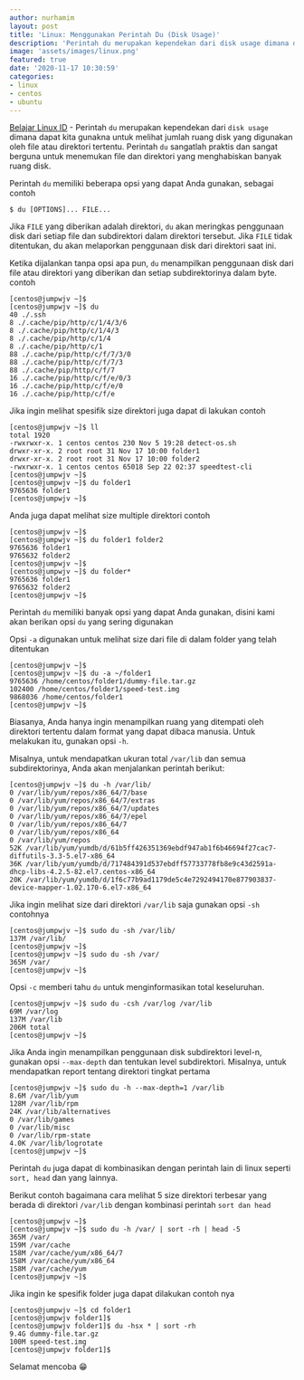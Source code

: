 ```yaml
---
author: nurhamim
layout: post
title: 'Linux: Menggunakan Perintah Du (Disk Usage)'
description: 'Perintah du merupakan kependekan dari disk usage dimana dapat kita gunakna untuk melihat jumlah ruang disk yang digunakan oleh file atau direktori tertentu'
image: 'assets/images/linux.png'
featured: true
date: '2020-11-17 10:30:59'
categories:
- linux
- centos
- ubuntu
---
```


[Belajar Linux ID](/) - Perintah `du` merupakan kependekan dari `disk usage` dimana dapat kita gunakna untuk melihat jumlah ruang disk yang digunakan oleh file atau direktori tertentu. Perintah `du` sangatlah praktis dan sangat berguna untuk menemukan file dan direktori yang menghabiskan banyak ruang disk.

<!--kg-card-begin: html--><script async src="https://pagead2.googlesyndication.com/pagead/js/adsbygoogle.js"></script><ins class="adsbygoogle" style="display:block; text-align:center;" data-ad-layout="in-article" data-ad-format="fluid" data-ad-client="ca-pub-1515372853161377" data-ad-slot="4684565489"></ins><script>
     (adsbygoogle = window.adsbygoogle || []).push({});
</script><!--kg-card-end: html-->

Perintah `du` memiliki beberapa opsi yang dapat Anda gunakan, sebagai contoh

<!--kg-card-begin: markdown-->

    $ du [OPTIONS]... FILE...

<!--kg-card-end: markdown-->

Jika `FILE` yang diberikan adalah direktori, `du` akan meringkas penggunaan disk dari setiap file dan subdirektori dalam direktori tersebut. Jika `FILE` tidak ditentukan, du akan melaporkan penggunaan disk dari direktori saat ini.

Ketika dijalankan tanpa opsi apa pun, `du` menampilkan penggunaan disk dari file atau direktori yang diberikan dan setiap subdirektorinya dalam byte. contoh

<!--kg-card-begin: markdown-->

    [centos@jumpwjv ~]$
    [centos@jumpwjv ~]$ du
    40 ./.ssh
    8 ./.cache/pip/http/c/1/4/3/6
    8 ./.cache/pip/http/c/1/4/3
    8 ./.cache/pip/http/c/1/4
    8 ./.cache/pip/http/c/1
    88 ./.cache/pip/http/c/f/7/3/0
    88 ./.cache/pip/http/c/f/7/3
    88 ./.cache/pip/http/c/f/7
    16 ./.cache/pip/http/c/f/e/0/3
    16 ./.cache/pip/http/c/f/e/0
    16 ./.cache/pip/http/c/f/e

<!--kg-card-end: markdown-->

Jika ingin melihat spesifik size direktori juga dapat di lakukan contoh

<!--kg-card-begin: markdown-->

    [centos@jumpwjv ~]$ ll
    total 1920
    -rwxrwxr-x. 1 centos centos 230 Nov 5 19:28 detect-os.sh
    drwxr-xr-x. 2 root root 31 Nov 17 10:00 folder1
    drwxr-xr-x. 2 root root 31 Nov 17 10:00 folder2
    -rwxrwxr-x. 1 centos centos 65018 Sep 22 02:37 speedtest-cli
    [centos@jumpwjv ~]$
    [centos@jumpwjv ~]$ du folder1
    9765636 folder1
    [centos@jumpwjv ~]$

<!--kg-card-end: markdown-->

Anda juga dapat melihat size multiple direktori contoh

<!--kg-card-begin: html--><script async src="https://pagead2.googlesyndication.com/pagead/js/adsbygoogle.js"></script><ins class="adsbygoogle" style="display:block; text-align:center;" data-ad-layout="in-article" data-ad-format="fluid" data-ad-client="ca-pub-1515372853161377" data-ad-slot="4684565489"></ins><script>
     (adsbygoogle = window.adsbygoogle || []).push({});
</script><!--kg-card-end: html--><!--kg-card-begin: markdown-->

    [centos@jumpwjv ~]$
    [centos@jumpwjv ~]$ du folder1 folder2
    9765636 folder1
    9765632 folder2
    [centos@jumpwjv ~]$
    [centos@jumpwjv ~]$ du folder*
    9765636 folder1
    9765632 folder2
    [centos@jumpwjv ~]$

<!--kg-card-end: markdown-->

Perintah `du` memiliki banyak opsi yang dapat Anda gunakan, disini kami akan berikan opsi `du` yang sering digunakan

Opsi `-a` digunakan untuk melihat size dari file di dalam folder yang telah ditentukan

<!--kg-card-begin: markdown-->

    [centos@jumpwjv ~]$
    [centos@jumpwjv ~]$ du -a ~/folder1
    9765636 /home/centos/folder1/dummy-file.tar.gz
    102400 /home/centos/folder1/speed-test.img
    9868036 /home/centos/folder1
    [centos@jumpwjv ~]$

<!--kg-card-end: markdown-->

Biasanya, Anda hanya ingin menampilkan ruang yang ditempati oleh direktori tertentu dalam format yang dapat dibaca manusia. Untuk melakukan itu, gunakan opsi `-h`.

<!--kg-card-begin: html--><script async src="https://pagead2.googlesyndication.com/pagead/js/adsbygoogle.js"></script><ins class="adsbygoogle" style="display:block; text-align:center;" data-ad-layout="in-article" data-ad-format="fluid" data-ad-client="ca-pub-1515372853161377" data-ad-slot="1986938311"></ins><script>
     (adsbygoogle = window.adsbygoogle || []).push({});
</script><!--kg-card-end: html-->

Misalnya, untuk mendapatkan ukuran total `/var/lib` dan semua subdirektorinya, Anda akan menjalankan perintah berikut:

<!--kg-card-begin: markdown-->

    [centos@jumpwjv ~]$ du -h /var/lib/
    0 /var/lib/yum/repos/x86_64/7/base
    0 /var/lib/yum/repos/x86_64/7/extras
    0 /var/lib/yum/repos/x86_64/7/updates
    0 /var/lib/yum/repos/x86_64/7/epel
    0 /var/lib/yum/repos/x86_64/7
    0 /var/lib/yum/repos/x86_64
    0 /var/lib/yum/repos
    52K /var/lib/yum/yumdb/d/61b5ff426351369ebdf947ab1f6b46694f27cac7-diffutils-3.3-5.el7-x86_64
    36K /var/lib/yum/yumdb/d/717484391d537ebdff57733778fb8e9c43d2591a-dhcp-libs-4.2.5-82.el7.centos-x86_64
    20K /var/lib/yum/yumdb/d/1f6c77b9ad1179de5c4e7292494170e877903837-device-mapper-1.02.170-6.el7-x86_64

<!--kg-card-end: markdown-->

Jika ingin melihat size dari direktori `/var/lib` saja gunakan opsi `-sh` contohnya

<!--kg-card-begin: markdown-->

    [centos@jumpwjv ~]$ sudo du -sh /var/lib/
    137M /var/lib/
    [centos@jumpwjv ~]$
    [centos@jumpwjv ~]$ sudo du -sh /var/
    365M /var/
    [centos@jumpwjv ~]$

<!--kg-card-end: markdown-->

Opsi `-c` memberi tahu `du` untuk menginformasikan total keseluruhan.

<!--kg-card-begin: markdown-->

    [centos@jumpwjv ~]$ sudo du -csh /var/log /var/lib
    69M /var/log
    137M /var/lib
    206M total
    [centos@jumpwjv ~]$

<!--kg-card-end: markdown-->

Jika Anda ingin menampilkan penggunaan disk subdirektori level-n, gunakan opsi `--max-depth` dan tentukan level subdirektori. Misalnya, untuk mendapatkan report tentang direktori tingkat pertama

<!--kg-card-begin: markdown-->

    [centos@jumpwjv ~]$ sudo du -h --max-depth=1 /var/lib
    8.6M /var/lib/yum
    128M /var/lib/rpm
    24K /var/lib/alternatives
    0 /var/lib/games
    0 /var/lib/misc
    0 /var/lib/rpm-state
    4.0K /var/lib/logrotate
    [centos@jumpwjv ~]$

<!--kg-card-end: markdown-->

Perintah `du` juga dapat di kombinasikan dengan perintah lain di linux seperti `sort, head` dan yang lainnya.

<!--kg-card-begin: html--><script async src="https://pagead2.googlesyndication.com/pagead/js/adsbygoogle.js"></script><ins class="adsbygoogle" style="display:block; text-align:center;" data-ad-layout="in-article" data-ad-format="fluid" data-ad-client="ca-pub-1515372853161377" data-ad-slot="1986938311"></ins><script>
     (adsbygoogle = window.adsbygoogle || []).push({});
</script><!--kg-card-end: html-->

Berikut contoh bagaimana cara melihat 5 size direktori terbesar yang berada di direktori `/var/lib` dengan kombinasi perintah `sort dan head`

<!--kg-card-begin: markdown-->

    [centos@jumpwjv ~]$
    [centos@jumpwjv ~]$ sudo du -h /var/ | sort -rh | head -5
    365M /var/
    159M /var/cache
    158M /var/cache/yum/x86_64/7
    158M /var/cache/yum/x86_64
    158M /var/cache/yum
    [centos@jumpwjv ~]$

<!--kg-card-end: markdown-->

Jika ingin ke spesifik folder juga dapat dilakukan contoh nya

<!--kg-card-begin: markdown-->

    [centos@jumpwjv ~]$ cd folder1
    [centos@jumpwjv folder1]$
    [centos@jumpwjv folder1]$ du -hsx * | sort -rh
    9.4G dummy-file.tar.gz
    100M speed-test.img
    [centos@jumpwjv folder1]$

<!--kg-card-end: markdown-->

Selamat mencoba 😁

